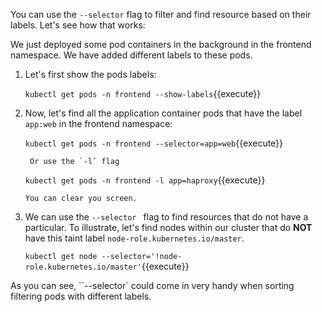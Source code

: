 You can use the `--selector` flag to filter and find resource based on their labels. Let's see how that works:

We just deployed some pod containers in the background in the frontend namespace. We have added different labels to these pods. 

1. Let's first show  the pods labels:

    `kubectl get pods -n frontend --show-labels`{{execute}}
 
2. Now, let's  find all the application container pods that have the label `app:web` in the frontend namespace:
   
   `kubectl get pods -n frontend --selector=app=web`{{execute}} 

        Or use the `-l` flag

   `kubectl get pods -n frontend -l app=haproxy`{{execute}}

       You can clear you screen.
   
3. We can use the `--selector ` flag to find resources that do not have a particular. To illustrate, let's find nodes within our cluster that do **NOT** have this taint label `node-role.kubernetes.io/master`. 

   
   `kubectl get node --selector='!node-role.kubernetes.io/master'`{{execute}}


As you can see, ``--selector` could come in very handy when sorting filtering pods with different labels.
